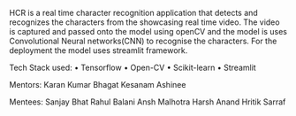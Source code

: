 HCR is a real time character recognition application that detects and recognizes the characters from the showcasing real time video. The video is captured and passed onto the model using openCV and the model is uses Convolutional Neural networks(CNN) to recognise the characters. For the deployment the model uses streamlit framework. 

Tech Stack used:
•	Tensorflow
•	Open-CV
•	Scikit-learn
•	Streamlit


Mentors:
Karan Kumar Bhagat
Kesanam Ashinee

Mentees: 
Sanjay Bhat
Rahul Balani
Ansh Malhotra
Harsh Anand
Hritik Sarraf
